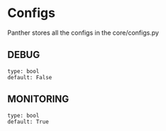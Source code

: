 # Configs

Panther  stores all the configs in the core/configs.py

## DEBUG
```console
type: bool
default: False
```

## MONITORING
```console
type: bool
default: True
```
